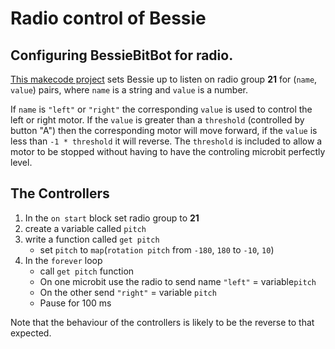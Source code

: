 # Radio control of Bessie

## Configuring BessieBitBot for radio.

[This makecode project](https://makecode.microbit.org/_CHRUs56Dz1U1) sets Bessie up to listen on radio group **21** for 
(`name`, `value`) pairs, where `name` is a string and `value` is a number.

If `name` is `"left"` or `"right"` the corresponding `value` is used to control the left or right motor. If the `value` is greater 
than a `threshold` (controlled by button "A") then the corresponding motor will move forward, if the `value` is less than 
`-1 * threshold` it will reverse. The `threshold` is included to allow a motor to be stopped without having to have the controling 
microbit perfectly level. 

## The Controllers

 1. In the `on start` block set radio group to **21**
 1. create a variable called `pitch`
 1. write a function called `get pitch`
    * set `pitch` to `map`(`rotation pitch`  from `-180`, `180` to `-10`, `10`)
 1. In the `forever` loop
    * call `get pitch` function
    * On one microbit use the radio to send name `"left"` = variable`pitch`
    * On the other send  `"right"` = variable `pitch`
    * Pause for 100 ms

Note that the behaviour of the controllers is likely to be the reverse to that expected.
